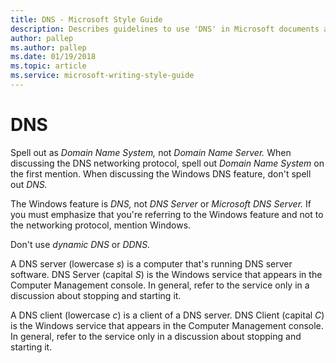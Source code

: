 ```yaml
---
title: DNS - Microsoft Style Guide
description: Describes guidelines to use 'DNS' in Microsoft documents and provides alternate examples. Includes compound-phrase capitalization guidelines.
author: pallep
ms.author: pallep
ms.date: 01/19/2018
ms.topic: article
ms.service: microsoft-writing-style-guide
---
```


# DNS

Spell out as *Domain Name System,* not *Domain Name Server.* When discussing the DNS networking protocol, spell out *Domain Name System* on the first mention. When discussing the Windows DNS feature, don't spell out *DNS.*

The Windows feature is *DNS,* not *DNS Server* or *Microsoft DNS Server.* If you must emphasize that you're referring to the Windows feature and not to the networking protocol, mention Windows.

Don't use *dynamic DNS* or *DDNS.*

A DNS server (lowercase *s*) is a computer that's running DNS server software. DNS Server (capital *S*)
is the Windows service that appears in the Computer Management console.
In general, refer to the service only in a discussion about
stopping and starting it.

A DNS client (lowercase *c*) is a client of a DNS server. DNS Client (capital *C*)
is the Windows service that appears in the Computer Management console.
In general, refer to the service only in a discussion about stopping
and starting it.
